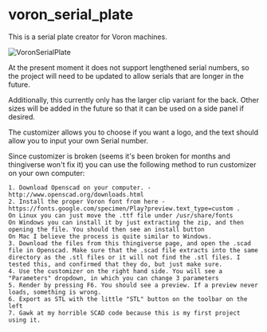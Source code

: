 # voron_serial_plate
This is a serial plate creator for Voron machines.

![VoronSerialPlate](https://raw.githubusercontent.com/rdmullett/voron_serial_plate/main/Voron_Serial_Plate.jpg)

At the present moment it does not support lengthened serial numbers, so the project will need to be updated to allow serials that are longer in the future.

Additionally, this currently only has the larger clip variant for the back. Other sizes will be added in the future so that it can be used on a side panel if desired.

The customizer allows you to choose if you want a logo, and the text should allow you to input your own Serial number.

Since customizer is broken (seems it's been broken for months and thingiverse won't fix it) you can use the following method to run customizer on your own computer:

    1. Download Openscad on your computer. - http://www.openscad.org/downloads.html
    2. Install the proper Voron font from here - https://fonts.google.com/specimen/Play?preview.text_type=custom .
    On Linux you can just move the .ttf file under /usr/share/fonts
    On Windows you can install it by just extracting the zip, and then opening the file. You should then see an install button
    On Mac I believe the process is quite similar to Windows.
    3. Download the files from this thingiverse page, and open the .scad file in Openscad. Make sure that the .scad file extracts into the same directory as the .stl files or it will not find the .stl files. I tested this, and confirmed that they do, but just make sure.
    4. Use the customizer on the right hand side. You will see a "Parameters" dropdown, in which you can change 3 parameters
    5. Render by pressing F6. You should see a preview. If a preview never loads, something is wrong.
    6. Export as STL with the little "STL" button on the toolbar on the left
    7. Gawk at my horrible SCAD code because this is my first project using it.

